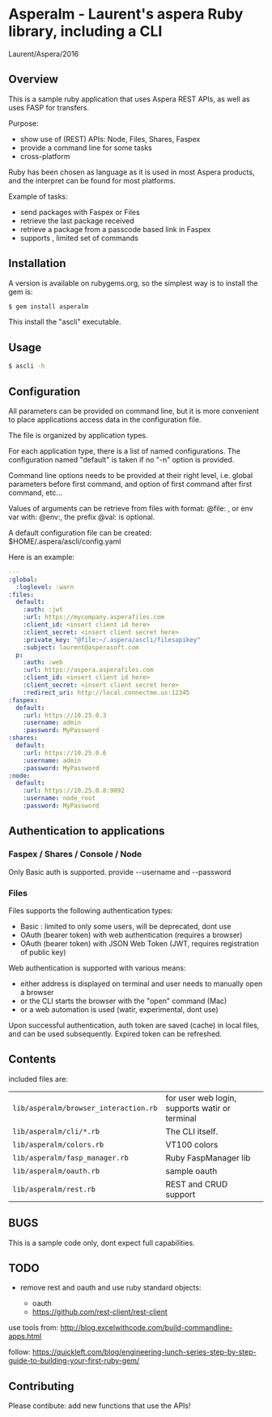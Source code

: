 # Asperalm - Laurent's aspera Ruby library, including a CLI

Laurent/Aspera/2016

## Overview
This is a sample ruby application that uses Aspera REST APIs, as well as uses FASP for transfers.

Purpose:
- show use of (REST) APIs: Node, Files, Shares, Faspex
- provide a command line for some tasks
- cross-platform

Ruby has been chosen as language as it is used in most Aspera products, and the interpret can be found for most platforms.

Example of tasks:
- send packages with Faspex or Files
- retrieve the last package received
- retrieve a package from a passcode based link in Faspex
- supports , limited set of commands

## Installation
A version is available on rubygems.org, so the simplest way is to install the gem is:

```bash
$ gem install asperalm
```

This install the "ascli" executable.

## Usage

```bash
$ ascli -h
```

## Configuration
All parameters can be provided on command line, but it is more convenient to place applications access data in the configuration file.

The file is organized by application types.

For each application type, there is a list of named configurations. The configuration named "default" is taken if no "-n" option is provided.

Command line options needs to be provided at their right level, i.e. global parameters before first command, and option of first command after first command, etc...

Values of arguments can be retrieve from files with format: @file: , or env var with: @env:, the prefix @val: is optional.

A default configuration file can be created: $HOME/.aspera/ascli/config.yaml

Here is an example:

```yaml
---
:global:
  :loglevel: :warn
:files:
  default:
    :auth: :jwt
    :url: https://mycompany.asperafiles.com
    :client_id: <insert client id here>
    :client_secret: <insert client secret here>
    :private_key: "@file:~/.aspera/ascli/filesapikey"
    :subject: laurent@asperasoft.com
  p:
    :auth: :web
    :url: https://aspera.asperafiles.com
    :client_id: <insert client id here>
    :client_secret: <insert client secret here>
    :redirect_uri: http://local.connectme.us:12345
:faspex:
  default:
    :url: https://10.25.0.3
    :username: admin
    :password: MyPassword
:shares:
  default:
    :url: https://10.25.0.6
    :username: admin
    :password: MyPassword
:node:
  default:
    :url: https://10.25.0.8:9092
    :username: node_root
    :password: MyPassword
```

## Authentication to applications

### Faspex / Shares / Console / Node

Only Basic auth is supported. provide --username and --password

### Files
Files supports the following authentication types:

* Basic : limited to only some users, will be deprecated, dont use
* OAuth (bearer token) with web authentication (requires a browser)
* OAuth (bearer token) with JSON Web Token (JWT, requires registration of public key)

Web authentication is supported with various means:
* either address is displayed on terminal and user needs to manually open a browser
* or the CLI starts the browser with the "open" command (Mac)
* or a web automation is used (watir, experimental, dont use) 

Upon successful authentication, auth token are saved (cache) in local files, and can be used subsequently.
Expired token can be refreshed.

## Contents
included files are:

<table>
<tr><td><code>lib/asperalm/browser_interaction.rb</code></td><td>for user web login, supports watir or terminal</td></tr>
<tr><td><code>lib/asperalm/cli/*.rb</code></td><td>The CLI itself.</td></tr>
<tr><td><code>lib/asperalm/colors.rb</code></td><td>VT100 colors</td></tr>
<tr><td><code>lib/asperalm/fasp_manager.rb</code></td><td>Ruby FaspManager lib</td></tr>
<tr><td><code>lib/asperalm/oauth.rb</code></td><td>sample oauth</td></tr>
<tr><td><code>lib/asperalm/rest.rb</code></td><td>REST and CRUD support</td></tr>
</table>

## BUGS
This is a sample code only, dont expect full capabilities.

## TODO
* remove rest and oauth and use ruby standard objects:

  * oauth
  * https://github.com/rest-client/rest-client

use tools from:
http://blog.excelwithcode.com/build-commandline-apps.html

follow:
https://quickleft.com/blog/engineering-lunch-series-step-by-step-guide-to-building-your-first-ruby-gem/

## Contributing

Please contibute: add new functions that use the APIs!

